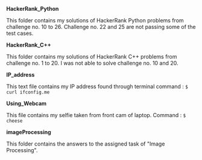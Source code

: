 **HackerRank_Python**

This folder contains my solutions of HackerRank Python problems from challenge no. 10 to 26. Challenge no. 22 and 25 are not passing some of the test cases.

**HackerRank_C++**

This folder contains my solutions of HackerRank C++ problems from challenge no. 1 to 20. I was not able to solve challenge no. 10 and 20.

**IP_address**

This text file contains my IP address found through terminal command : 
```$ curl ifconfig.me```

**Using_Webcam**

This file contains my selfie taken from front cam of laptop. Command :
```$ cheese```

**imageProcessing**

This folder contains the answers to the assigned task of "Image Processing".
